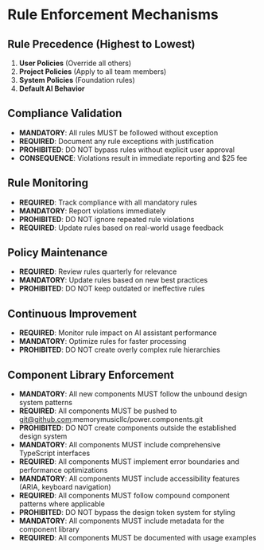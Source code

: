 # Rule Enforcement Mechanisms

## Rule Precedence (Highest to Lowest)
1. **User Policies** (Override all others)
2. **Project Policies** (Apply to all team members)
3. **System Policies** (Foundation rules)
4. **Default AI Behavior**

## Compliance Validation
- **MANDATORY**: All rules MUST be followed without exception
- **REQUIRED**: Document any rule exceptions with justification
- **PROHIBITED**: DO NOT bypass rules without explicit user approval
- **CONSEQUENCE**: Violations result in immediate reporting and $25 fee

## Rule Monitoring
- **REQUIRED**: Track compliance with all mandatory rules
- **MANDATORY**: Report violations immediately
- **PROHIBITED**: DO NOT ignore repeated rule violations
- **REQUIRED**: Update rules based on real-world usage feedback

## Policy Maintenance
- **REQUIRED**: Review rules quarterly for relevance
- **MANDATORY**: Update rules based on new best practices
- **PROHIBITED**: DO NOT keep outdated or ineffective rules

## Continuous Improvement
- **REQUIRED**: Monitor rule impact on AI assistant performance
- **MANDATORY**: Optimize rules for faster processing
- **PROHIBITED**: DO NOT create overly complex rule hierarchies

## Component Library Enforcement
- **MANDATORY**: All new components MUST follow the unbound design system patterns
- **REQUIRED**: All components MUST be pushed to git@github.com:memorymusicllc/power.components.git
- **PROHIBITED**: DO NOT create components outside the established design system
- **MANDATORY**: All components MUST include comprehensive TypeScript interfaces
- **REQUIRED**: All components MUST implement error boundaries and performance optimizations
- **MANDATORY**: All components MUST include accessibility features (ARIA, keyboard navigation)
- **REQUIRED**: All components MUST follow compound component patterns where applicable
- **PROHIBITED**: DO NOT bypass the design token system for styling
- **MANDATORY**: All components MUST include metadata for the component library
- **REQUIRED**: All components MUST be documented with usage examples
